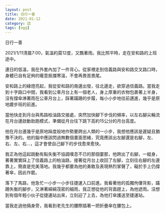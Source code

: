 ```yaml
---
layout: post
title: 日行一善
date: 2021-01-12
category: 誌
tags: [egg]
---
```


日行一善

2021/1/11清晨7:00，氣溫約莫12度，又飄著雨。我比照平時，走在安和路的上班途中。

連日的低溫，我在外套內加了一件背心。從家裡走到信義路與安和路交叉路口時，身體已自有足夠的暖意抵擋寒溫，不會再畏首畏尾。

安和路上的綠燈亮起，我從安和路的南邊出發，往北邊走，欲穿過信義路。當我走到十字路口中間，我看到公車月台上有一個老人，身上厚重的衣物包裹著上半身，沒有撐傘淋著雨在公車月台上，踩著蹣跚的步履，每小小步地往前邁進，幾乎是原地踱步班的前進。

當他快走到月台與馬路柏油路交接處，突然加快腳下步伐的頻率，以左右腳尖輪流在月台邊啟動助跑模式，準備從月台往下跳下高約15公分的月台高度。

他在月台邊幾乎是原地跺度般地作勢要跨出人類的一小步，我想他應該是遲疑且猶豫不決的。他的腦中應該閃過無數個畫面思緒，究竟應該出左腳還是右腳，左、右、左、右…，這才會使自己腳下的步伐愈來愈快。

我正為他這起跳動有點失衡不協調嘆息不已的那個霎那，他跨出了右腳，一縱身，著著實實踩上了信義路上的柏油路，接著從月台上收回了左腳，立刻往右腳的左邊靠上，簡直是完美落地。我幾乎都要為他的勇敢及表現熱烈掌聲了，礙於手上仍撐著傘，因此作罷。

落下了馬路，他急忙一小步一小步往捷運入口前進。我看著他的孤獨佝僂背影，蹣跚失衡的腳步，又淋著綿綿茂密的細雨，我正想從他的背面趕上，為他遮雨。沒想到有個年輕小伙子從捷運站出來，立刻迎了上去，為他打傘護送至捷運站。

當我走過他倆身旁，我看到老先生的腰際插著一把折疊傘在腰包上。
